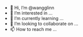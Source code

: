 - 👋 Hi, I’m @wangglinn
- 👀 I’m interested in ...
- 🌱 I’m currently learning ...
- 💞️ I’m looking to collaborate on ...
- 📫 How to reach me ...

<!---
wangglinn/wangglinn is a ✨ special ✨ repository because its `README.md` (this file) appears on your GitHub profile.
You can click the Preview link to take a look at your changes.
--->
